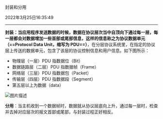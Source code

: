 封装和分用

2022年3月25日16:35:49

---

**封装：当应用程序发送数据的时候，数据在协议层次当中自顶向下通过每一层，每一层都会对数据增加一些首部或尾部信息，这样的信息称之为协议数据单元（==Protocol Data Unit，缩写为 PDU==）**，在分层协议系统里，在指定的协议层上传送的数据单元，包含了该层的协议控制信息和用户信息。如下图所示：

- 物理层（一层）PDU 指数据位（Bit）
- 数据链路层（二层）PDU 指数据帧（Frame）
- 网络层（三层）PDU 指数据包（Packet）
- 传输层（四层）PDU 指数据段（Segment）
- 第五层以上为数据（data）

![图片描述](https://dn-simplecloud.shiyanlou.com/uid/8797/1548670748600.png)

**分用**：当主机收到一个数据帧时，数据就从协议层底向上升，通过每一层时，检查并去掉对应层次的报文首部或尾部，与封装过程正好相反。



